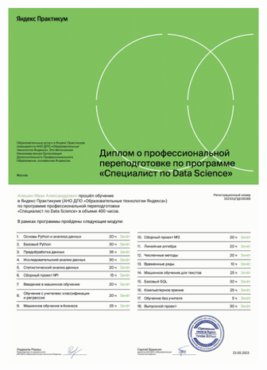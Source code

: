 <p align="center">
  <img src="https://github.com/ivan-aleshin/yandex-practicum-projects/blob/main/certificates/ds_certificate_01_rus.png?raw=true" />
  <img src="https://github.com/ivan-aleshin/yandex-practicum-projects/blob/main/certificates/ds_certificate_02_rus.png?raw=true" />
</p>
